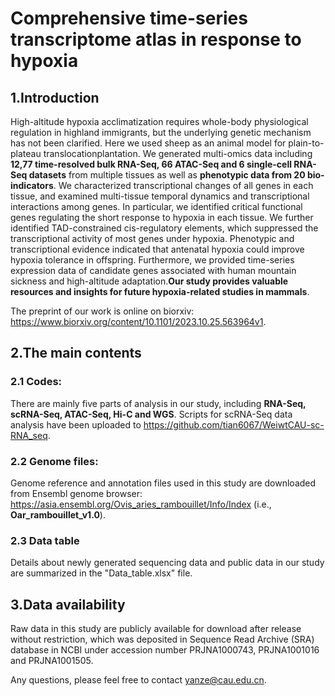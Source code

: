 # Comprehensive time-series transcriptome atlas in response to hypoxia

## 1.Introduction
High-altitude hypoxia acclimatization requires whole-body physiological regulation in highland immigrants, but the underlying genetic mechanism has not been clarified. Here we used sheep as an animal model for plain-to-plateau translocationplantation. We generated multi-omics data including **12,77 time-resolved bulk RNA-Seq, 66 ATAC-Seq and 6 single-cell RNA-Seq datasets** from multiple tissues as well as **phenotypic data from 20 bio-indicators**. We characterized transcriptional changes of all genes in each tissue, and examined multi-tissue temporal dynamics and transcriptional interactions among genes. In particular, we identified critical functional genes regulating the short response to hypoxia in each tissue. We further identified TAD-constrained cis-regulatory elements, which suppressed the transcriptional activity of most genes under hypoxia. Phenotypic and transcriptional evidence indicated that antenatal hypoxia could improve hypoxia tolerance in offspring. Furthermore, we provided time-series expression data of candidate genes associated with human mountain sickness and high-altitude adaptation.**Our study provides valuable resources and insights for future hypoxia-related studies in mammals**.

The preprint of our work is online on biorxiv: https://www.biorxiv.org/content/10.1101/2023.10.25.563964v1.


## 2.The main contents
### 2.1 Codes:
There are mainly five parts of analysis in our study, including **RNA-Seq, scRNA-Seq, ATAC-Seq, Hi-C and WGS**. Scripts for scRNA-Seq data analysis have been uploaded to https://github.com/tian6067/WeiwtCAU-sc-RNA_seq.

### 2.2 Genome files:
Genome reference and annotation files used in this study are downloaded from Ensembl genome browser: https://asia.ensembl.org/Ovis_aries_rambouillet/Info/Index (i.e., **Oar_rambouillet_v1.0**).

### 2.3 Data table
Details about newly generated sequencing data and public data in our study are summarized in the "Data_table.xlsx" file.


## 3.Data availability 
Raw data in this study are publicly available for download after release without restriction, which was deposited in Sequence Read Archive (SRA) database in NCBI under accession number PRJNA1000743, PRJNA1001016 and PRJNA1001505.

Any questions, please feel free to contact yanze@cau.edu.cn.
